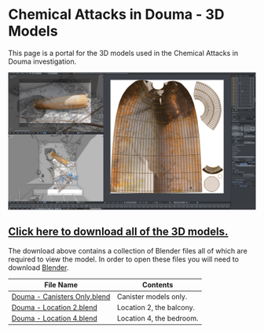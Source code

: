 # Chemical Attacks in Douma - 3D Models

This page is a portal for the 3D models used in the Chemical Attacks in Douma investigation.

![Chemical Attacks in Douma](img/Douma.png)

## [**Click here to download all of the 3D models.**](https://fa-public-assets.fra1.digitaloceanspaces.com/Douma/Chemical%20Attacks%20in%20Douma_3D%20Models.zip)

The download above contains a collection of Blender files all of which are required to view the model. In order to open these files you will need to download [Blender](https://www.blender.org/download/).

| File Name | Contents |
|---|---|
| [Douma - Canisters Only.blend](https://fa-public-assets.fra1.digitaloceanspaces.com/Douma/Douma%20-%20Canisters%20Only.blend) | Canister models only. |
| [Douma - Location 2.blend](https://fa-public-assets.fra1.digitaloceanspaces.com/Douma/Douma%20-%20Canisters%20Only.blend) | Location 2, the balcony. |
| [Douma - Location 4.blend](https://fa-public-assets.fra1.digitaloceanspaces.com/Douma/Douma%20-%20Canisters%20Only.blend) | Location 4, the bedroom. |



